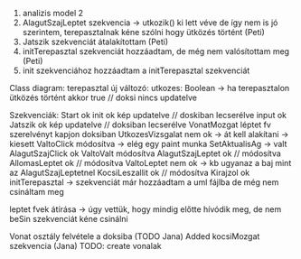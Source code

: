 ﻿1. analizis model 2
2. AlagutSzajLeptet szekvencia -> utkozik() ki lett véve de így nem is jó szerintem, terepasztalnak kéne szólni hogy ütközés történt (Peti)
3. Jatszik szekvenciát átalakítottam (Peti)
4. initTerepasztal szekvenciát hozzáadtam, de még nem valósítottam meg (Peti)
5. init szekvenciához hozzáadtam a initTerepasztal szekvenciát

Class diagram:
terepasztal új változó: utkozes: Boolean -> ha terepasztalon ütközés történt akkor true // doksi nincs updatelve 

Szekvenciák:
Start ok
init ok kép updatelve // doskiban lecserélve
input ok
Jatszik ok kép updatelve // doksiban lecserélve
VonatMozgat léptet fv szerelvényt kapjon doksiban
UtkozesVizsgalat nem ok -> át kell alakítani -> kiesett
ValtoClick módosítva -> elég egy paint munka SetAktualisAg -> valt
AlagutSzajClick ok
ValtoValt módosítva
AlagutSzajLeptet ok // módosítva
AllomasLeptet ok // módosítva
ValtoLeptet nem ok -> kb ugyanaz a baj mint az AlagutSzajLeptetnel
KocsiLeszallit ok // módosítva
Kirajzol ok
initTerepasztal -> szekvenciát már hozzáadtam a uml fájlba de még nem csináltam meg

leptet fvek átírása -> úgy vettük, hogy mindig előtte hívódik meg, de nem
beSin szekvenciát kéne csinálni

Vonat osztály felvétele a doksiba (TODO Jana)
Added kocsiMozgat szekvencia (Jana)
TODO: create vonalak

